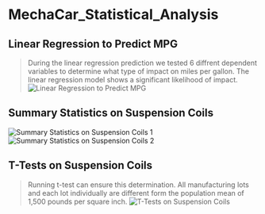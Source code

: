 # MechaCar_Statistical_Analysis

## Linear Regression to Predict MPG
> During the linear regression prediction we tested 6 diffrent dependent variables to determine what type of impact on miles per gallon. The linear regression model shows a significant likelihood of impact.
![Linear Regression to Predict MPG](https://user-images.githubusercontent.com/114452770/215942506-98f6c76a-5070-4fc5-bdf4-b15243a590e1.PNG)


## Summary Statistics on Suspension Coils
![Summary Statistics on Suspension Coils 1](https://user-images.githubusercontent.com/114452770/215944297-f4caef78-c397-4244-870d-56fc05344619.PNG)
![Summary Statistics on Suspension Coils 2](https://user-images.githubusercontent.com/114452770/215944307-2859658d-d49b-4163-b26f-f2cb920efe71.PNG)


## T-Tests on Suspension Coils
> Running t-test can ensure this determination. All manufacturing lots and each lot individually are different form the population mean of 1,500 pounds per square inch.
![T-Tests on Suspension Coils](https://user-images.githubusercontent.com/114452770/215942901-9f5aee2d-4a6c-4614-8b64-85a959076d0f.PNG)



